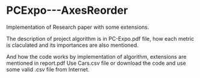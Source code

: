 # PCExpo---AxesReorder
Implementation of Research paper with some extensions.


The description of project algorithm is in PC-Expo.pdf file, how each metric is claculated and its importances are also mentioned.

And how the code works by implementation of algorithm, extensions are mentioned in report.pdf
Use Cars.csv file or download the code and use some valid .csv file from Internet.
